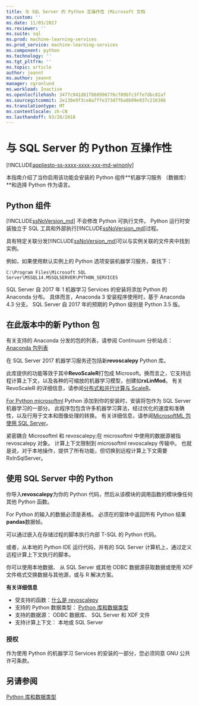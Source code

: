 ```yaml
---
title: 与 SQL Server 的 Python 互操作性 |Microsoft 文档
ms.custom: ''
ms.date: 11/03/2017
ms.reviewer: ''
ms.suite: sql
ms.prod: machine-learning-services
ms.prod_service: machine-learning-services
ms.component: python
ms.technology: ''
ms.tgt_pltfrm: ''
ms.topic: article
author: jeannt
ms.author: jeannt
manager: cgronlund
ms.workload: Inactive
ms.openlocfilehash: 3477c941d81f860996776cf89bfc3ffe7dbc81af
ms.sourcegitcommit: 2e130e9f3ce8a7ffe373d7fba8b09e937c216386
ms.translationtype: MT
ms.contentlocale: zh-CN
ms.lasthandoff: 03/28/2018
---
```

# <a name="python-interoperability-with-sql-server"></a>与 SQL Server 的 Python 互操作性
[!INCLUDE[appliesto-ss-xxxx-xxxx-xxx-md-winonly](../../includes/appliesto-ss-xxxx-xxxx-xxx-md-winonly.md)]

本指南介绍了当你启用该功能会安装的 Python 组件**机器学习服务 （数据库）**和选择 Python 作为语言。

## <a name="python-components"></a>Python 组件

[!INCLUDE[ssNoVersion_md](../../includes/ssnoversion-md.md)] 不会修改 Python 可执行文件。 Python 运行时安装独立于 SQL 工具和外部执行[!INCLUDE[ssNoVersion_md](../../includes/ssnoversion-md.md)]过程。

具有特定关联分发[!INCLUDE[ssNoVersion_md](../../includes/ssnoversion-md.md)]可以与实例关联的文件夹中找到实例。

例如，如果使用默认实例上的 Python 选项安装机器学习服务，查找下：

`C:\Program Files\Microsoft SQL Server\MSSQL14.MSSQLSERVER\PYTHON_SERVICES`

SQL Server 自 2017 年 1 机器学习 Services 的安装将添加 Python 的 Anaconda 分布。 具体而言，Anaconda 3 安装程序使用时，基于 Anaconda 4.3 分支。 SQL Server 自 2017 年的预期的 Python 级别是 Python 3.5 版。

## <a name="new-python-packages-in-this-release"></a>在此版本中的新 Python 包

有关支持的 Anaconda 分发的包的列表，请参阅 Continuum 分析站点： [Anaconda 包列表](https://docs.continuum.io/anaconda/pkg-docs)

在 SQL Server 2017 机器学习服务还包括新**revoscalepy** Python 库。

此库提供的功能等效于其中**RevoScaleR**打包成 Microsoft。换而言之，它支持远程计算上下文，以及各种的可缩放的机器学习模型，创建如**rxLinMod**。 有关 RevoScaleR 的详细信息，请参阅[分布式和并行计算与 ScaleR](https://msdn.microsoft.com/microsoft-r/scaler-distributed-computing)。

[For Python microsoftml](https://docs.microsoft.com/machine-learning-server/python-reference/microsoftml/microsoftml-package) Python 添加到你的安装时，安装将包作为 SQL Server 机器学习的一部分。 此程序包包含许多机器学习算法，经过优化的速度和准确性，以及行用于文本和图像处理的转换。 有关详细信息，请参阅[MicrosoftML 包使用 SQL Server](https://docs.microsoft.com/sql/advanced-analytics/using-the-microsoftml-package)。

紧密耦合 Microsoftml 和 revoscalepy;在 microsoftml 中使用的数据源被指 revoscalepy 对象。 计算上下文限制到 microsoftml revoscalepy 传输中。 也就是说，对于本地操作，提供了所有功能，但切换到远程计算上下文需要 RxInSqlServer。

## <a name="using-python-in-sql-server"></a>使用 SQL Server 中的 Python

你导入**revoscalepy**为你的 Python 代码，然后从该模块的调用函数的模块像任何其他 Python 函数。

For Python 的输入的数据必须是表格。 必须在的窗体中返回所有 Python 结果**pandas**数据帧。

可以通过嵌入在存储过程的脚本执行内部 T-SQL 的 Python 代码。

或者，从本地的 Python IDE 运行代码，并有的 SQL Server 计算机上，通过定义远程计算上下文执行的脚本。

你可以使用本地数据、 从 SQL Server 或其他 ODBC 数据源获取数据或使用 XDF 文件格式交换数据与其他源，或与 R 解决方案。

**有关详细信息**

+ 受支持的函数：[什么是 revoscalepy](what-is-revoscalepy.md) 
+ 支持的 Python 数据类型： [Python 库和数据类型](python-libraries-and-data-types.md)
+ 支持的数据源： ODBC 数据库、 SQL Server 和 XDF 文件
+ 支持计算上下文： 本地或 SQL Server

### <a name="licensing"></a>授权

作为使用 Python 的机器学习 Services 的安装的一部分，您必须同意 GNU 公共许可条款。

## <a name="see-also"></a>另请参阅

[Python 库和数据类型](python-libraries-and-data-types.md)

